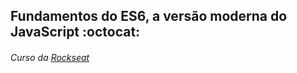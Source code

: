 ## Fundamentos do ES6, a versão moderna do JavaScript :octocat:

###### Curso da [Rockseat](https://rocketseat.com.br/)